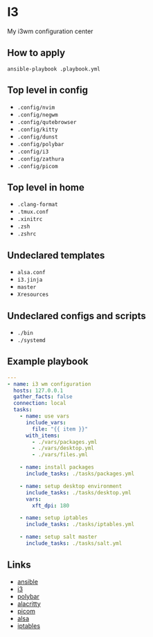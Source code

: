 # I3

My i3wm configuration center

## How to apply

`ansible-playbook .playbook.yml` 

## Top level in config

- `.config/nvim`
- `.config/negwm`
- `.config/qutebrowser`
- `.config/kitty`
- `.config/dunst`
- `.config/polybar`
- `.config/i3`
- `.config/zathura`
- `.config/picom`

## Top level in home
- `.clang-format`
- `.tmux.conf`
- `.xinitrc`
- `.zsh`
- `.zshrc`

## Undeclared templates

- `alsa.conf`
- `i3.jinja`
- `master`
- `Xresources`

## Undeclared configs and scripts

- `./bin`
- `./systemd`

## Example playbook

```yaml
---
- name: i3 wm configuration
  hosts: 127.0.0.1
  gather_facts: false
  connection: local
  tasks:
    - name: use vars
      include_vars:
        file: "{{ item }}"
      with_items:
        - ./vars/packages.yml
        - ./vars/desktop.yml
        - ./vars/files.yml

    - name: install packages
      include_tasks: ./tasks/packages.yml

    - name: setup desktop environment
      include_tasks: ./tasks/desktop.yml
      vars:
        xft_dpi: 180

    - name: setup iptables
      include_tasks: ./tasks/iptables.yml

    - name: setup salt master
      include_tasks: ./tasks/salt.yml
```

## Links

- [ansible](https://www.ansible.com/)
- [i3](https://i3wm.org/)
- [polybar](https://polybar.github.io/)
- [alacritty](https://alacritty.org/)
- [picom](https://wiki.archlinux.org/title/Picom)
- [alsa](https://wiki.archlinux.org/title/Advanced_Linux_Sound_Architecture)
- [iptables](https://wiki.archlinux.org/title/Iptables)
